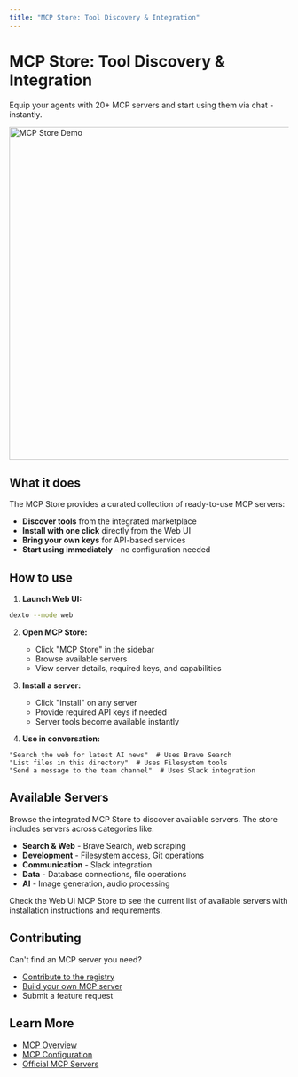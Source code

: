 ```yaml
---
title: "MCP Store: Tool Discovery & Integration"
---
```


# MCP Store: Tool Discovery & Integration

Equip your agents with 20+ MCP servers and start using them via chat - instantly.

<img src="/assets/mcp_store_demo.gif" alt="MCP Store Demo" width="600"/>

## What it does

The MCP Store provides a curated collection of ready-to-use MCP servers:
- **Discover tools** from the integrated marketplace
- **Install with one click** directly from the Web UI
- **Bring your own keys** for API-based services
- **Start using immediately** - no configuration needed

## How to use

1. **Launch Web UI:**
```bash
dexto --mode web
```

2. **Open MCP Store:**
   - Click "MCP Store" in the sidebar
   - Browse available servers
   - View server details, required keys, and capabilities

3. **Install a server:**
   - Click "Install" on any server
   - Provide required API keys if needed
   - Server tools become available instantly

4. **Use in conversation:**
```
"Search the web for latest AI news"  # Uses Brave Search
"List files in this directory"  # Uses Filesystem tools
"Send a message to the team channel"  # Uses Slack integration
```

## Available Servers

Browse the integrated MCP Store to discover available servers. The store includes servers across categories like:

- **Search & Web** - Brave Search, web scraping
- **Development** - Filesystem access, Git operations
- **Communication** - Slack integration
- **Data** - Database connections, file operations
- **AI** - Image generation, audio processing

Check the Web UI MCP Store to see the current list of available servers with installation instructions and requirements.

## Contributing

Can't find an MCP server you need?
- [Contribute to the registry](https://github.com/truffle-ai/dexto/blob/main/CONTRIBUTING.md)
- [Build your own MCP server](https://modelcontextprotocol.io/)
- Submit a feature request

## Learn More

- [MCP Overview](/docs/mcp/overview)
- [MCP Configuration](/docs/guides/configuring-dexto/mcpConfiguration)
- [Official MCP Servers](https://github.com/modelcontextprotocol/servers)
